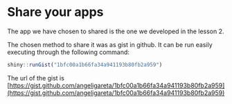 # Share your apps
The app we have chosen to shared is the one we developed in 
the lesson 2. 

The chosen method to share it was as gist in github. It can 
be run easily executing through the following command:

```R
shiny::runGist("1bfc00a1b66fa34a941193b80fb2a959")
```

The url of the gist is [https://gist.github.com/angeligareta/1bfc00a1b66fa34a941193b80fb2a959](https://gist.github.com/angeligareta/1bfc00a1b66fa34a941193b80fb2a959)
